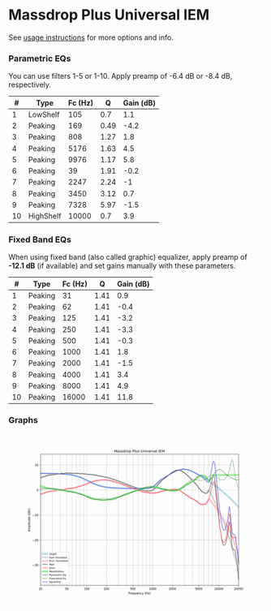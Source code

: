 # Massdrop Plus Universal IEM
See [usage instructions](https://github.com/jaakkopasanen/AutoEq#usage) for more options and info.

### Parametric EQs
You can use filters 1-5 or 1-10. Apply preamp of -6.4 dB or -8.4 dB, respectively.

|   # | Type      |   Fc (Hz) |    Q |   Gain (dB) |
|-----|-----------|-----------|------|-------------|
|   1 | LowShelf  |       105 | 0.7  |         1.1 |
|   2 | Peaking   |       169 | 0.49 |        -4.2 |
|   3 | Peaking   |       808 | 1.27 |         1.8 |
|   4 | Peaking   |      5176 | 1.63 |         4.5 |
|   5 | Peaking   |      9976 | 1.17 |         5.8 |
|   6 | Peaking   |        39 | 1.91 |        -0.2 |
|   7 | Peaking   |      2247 | 2.24 |        -1   |
|   8 | Peaking   |      3450 | 3.12 |         0.7 |
|   9 | Peaking   |      7328 | 5.97 |        -1.5 |
|  10 | HighShelf |     10000 | 0.7  |         3.9 |

### Fixed Band EQs
When using fixed band (also called graphic) equalizer, apply preamp of **-12.1 dB** (if available) and set gains manually with these parameters.

|   # | Type    |   Fc (Hz) |    Q |   Gain (dB) |
|-----|---------|-----------|------|-------------|
|   1 | Peaking |        31 | 1.41 |         0.9 |
|   2 | Peaking |        62 | 1.41 |        -0.4 |
|   3 | Peaking |       125 | 1.41 |        -3.2 |
|   4 | Peaking |       250 | 1.41 |        -3.3 |
|   5 | Peaking |       500 | 1.41 |        -0.3 |
|   6 | Peaking |      1000 | 1.41 |         1.8 |
|   7 | Peaking |      2000 | 1.41 |        -1.5 |
|   8 | Peaking |      4000 | 1.41 |         3.4 |
|   9 | Peaking |      8000 | 1.41 |         4.9 |
|  10 | Peaking |     16000 | 1.41 |        11.8 |

### Graphs
![](./Massdrop%20Plus%20Universal%20IEM.png)
